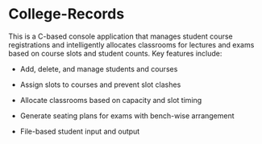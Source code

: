 # College-Records

This is a C-based console application that manages student course registrations and intelligently allocates classrooms for lectures and exams based on course slots and student counts. Key features include:

- Add, delete, and manage students and courses

- Assign slots to courses and prevent slot clashes

- Allocate classrooms based on capacity and slot timing

- Generate seating plans for exams with bench-wise arrangement

- File-based student input and output
